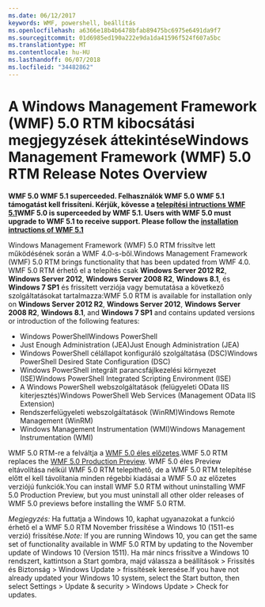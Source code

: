 ```yaml
---
ms.date: 06/12/2017
keywords: WMF, powershell, beállítás
ms.openlocfilehash: a6366e18b4b6478bfab89475bc6975e6491da9f7
ms.sourcegitcommit: 01d6985ed190a222e9da1da41596f524f607a5bc
ms.translationtype: MT
ms.contentlocale: hu-HU
ms.lasthandoff: 06/07/2018
ms.locfileid: "34482862"
---
```

# <a name="windows-management-framework-wmf-50-rtm-release-notes-overview"></a><span data-ttu-id="2ec1e-102">A Windows Management Framework (WMF) 5.0 RTM kibocsátási megjegyzések áttekintése</span><span class="sxs-lookup"><span data-stu-id="2ec1e-102">Windows Management Framework (WMF) 5.0 RTM Release Notes Overview</span></span>

<span data-ttu-id="2ec1e-103">**WMF 5.0 WMF 5.1 superceeded. Felhasználók WMF 5.0 WMF 5.1 támogatást kell frissíteni. Kérjük, kövesse a [telepítési intructions WMF 5.1](../5.1/install-configure.md)**</span><span class="sxs-lookup"><span data-stu-id="2ec1e-103">**WMF 5.0 is superceeded by WMF 5.1. Users with WMF 5.0 must upgrade to WMF 5.1 to receive support. Please follow the [installation intructions of WMF 5.1](../5.1/install-configure.md)**</span></span>

<span data-ttu-id="2ec1e-104">Windows Management Framework (WMF) 5.0 RTM frissítve lett működésének során a WMF 4.0-s-ből.</span><span class="sxs-lookup"><span data-stu-id="2ec1e-104">Windows Management Framework (WMF) 5.0 RTM brings functionality that has been updated from WMF 4.0.</span></span> <span data-ttu-id="2ec1e-105">WMF 5.0 RTM érhető el a telepítés csak **Windows Server 2012 R2**, **Windows Server 2012**, **Windows Server 2008 R2**, **Windows 8.1**, és **Windows 7 SP1** és frissített verziója vagy bemutatása a következő szolgáltatásokat tartalmazza:</span><span class="sxs-lookup"><span data-stu-id="2ec1e-105">WMF 5.0 RTM is available for installation only on **Windows Server 2012 R2**, **Windows Server 2012**, **Windows Server 2008 R2**, **Windows 8.1**, and **Windows 7 SP1** and contains updated versions or introduction of the following features:</span></span>

- <span data-ttu-id="2ec1e-106">Windows PowerShell</span><span class="sxs-lookup"><span data-stu-id="2ec1e-106">Windows PowerShell</span></span>
- <span data-ttu-id="2ec1e-107">Just Enough Administration (JEA)</span><span class="sxs-lookup"><span data-stu-id="2ec1e-107">Just Enough Administration (JEA)</span></span>
- <span data-ttu-id="2ec1e-108">Windows PowerShell célállapot konfiguráló szolgáltatása (DSC)</span><span class="sxs-lookup"><span data-stu-id="2ec1e-108">Windows PowerShell Desired State Configuration (DSC)</span></span>
- <span data-ttu-id="2ec1e-109">Windows PowerShell integrált parancsfájlkezelési környezet (ISE)</span><span class="sxs-lookup"><span data-stu-id="2ec1e-109">Windows PowerShell Integrated Scripting Environment (ISE)</span></span>
- <span data-ttu-id="2ec1e-110">A Windows PowerShell webszolgáltatások (felügyeleti OData IIS kiterjesztés)</span><span class="sxs-lookup"><span data-stu-id="2ec1e-110">Windows PowerShell Web Services (Management OData IIS Extension)</span></span>
- <span data-ttu-id="2ec1e-111">Rendszerfelügyeleti webszolgáltatások (WinRM)</span><span class="sxs-lookup"><span data-stu-id="2ec1e-111">Windows Remote Management (WinRM)</span></span>
- <span data-ttu-id="2ec1e-112">Windows Management Instrumentation (WMI)</span><span class="sxs-lookup"><span data-stu-id="2ec1e-112">Windows Management Instrumentation (WMI)</span></span>

<span data-ttu-id="2ec1e-113">WMF 5.0 RTM-re a felváltja a [WMF 5.0 éles előzetes](http://blogs.msdn.com/b/powershell/archive/2015/08/31/windows-management-framework-5-0-production-preview-is-now-available.aspx).</span><span class="sxs-lookup"><span data-stu-id="2ec1e-113">WMF 5.0 RTM replaces the [WMF 5.0 Production Preview](http://blogs.msdn.com/b/powershell/archive/2015/08/31/windows-management-framework-5-0-production-preview-is-now-available.aspx).</span></span> <span data-ttu-id="2ec1e-114">WMF 5.0 éles Preview eltávolítása nélkül WMF 5.0 RTM telepíthető, de a WMF 5.0 RTM telepítése előtt el kell távolítania minden régebbi kiadásai a WMF 5.0 az előzetes verziójú funkciók.</span><span class="sxs-lookup"><span data-stu-id="2ec1e-114">You can install WMF 5.0 RTM without uninstalling WMF 5.0 Production Preview, but you must uninstall all other older releases of WMF 5.0 previews before installing the WMF 5.0 RTM.</span></span>

<span data-ttu-id="2ec1e-115">*Megjegyzés:* Ha futtatja a Windows 10, kaphat ugyanazokat a funkció érhető el a WMF 5.0 RTM November frissítése a Windows 10 (1511-es verzió) frissítése.</span><span class="sxs-lookup"><span data-stu-id="2ec1e-115">*Note:* If you are running Windows 10, you can get the same set of functionality available in WMF 5.0 RTM by updating to the November update of Windows 10 (Version 1511).</span></span> <span data-ttu-id="2ec1e-116">Ha már nincs frissítve a Windows 10 rendszert, kattintson a Start gombra, majd válassza a beállítások > Frissítés és Biztonság > Windows Update > frissítések keresése.</span><span class="sxs-lookup"><span data-stu-id="2ec1e-116">If you have not already updated your Windows 10 system, select the Start button, then select Settings > Update & security > Windows Update > Check for updates.</span></span>
